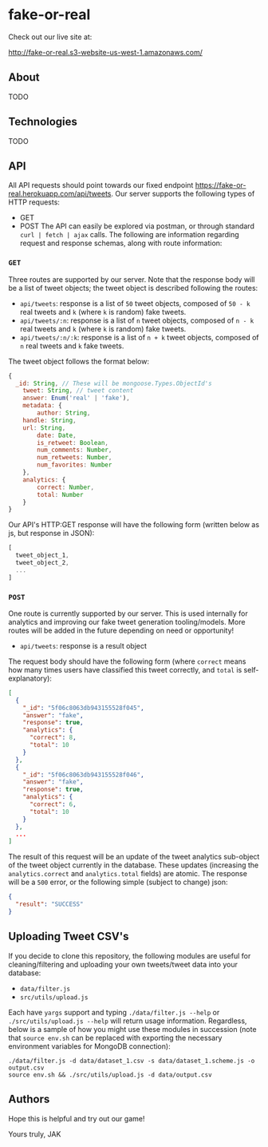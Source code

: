 # fake-or-real
Check out our live site at:

http://fake-or-real.s3-website-us-west-1.amazonaws.com/

## About
TODO

## Technologies
TODO

## API
All API requests should point towards our fixed endpoint https://fake-or-real.herokuapp.com/api/tweets. Our server supports the following types of HTTP requests:
 - GET
 - POST
The API can easily be explored via postman, or through standard `curl | fetch | ajax` calls. The following are information regarding request and response schemas, along with route information:

### `GET`
Three routes are supported by our server. Note that the response body will be a list of tweet objects; the tweet object is described following the routes:
 - `api/tweets`: response is a list of `50` tweet objects, composed of `50 - k` real tweets and `k` (where `k` is random) fake tweets.
 - `api/tweets/:n`: response is a list of `n` tweet objects, composed of `n - k` real tweets and `k` (where `k` is random) fake tweets.
 - `api/tweets/:n/:k`: response is a list of `n + k` tweet objects, composed of `n` real tweets and `k` fake tweets.

The tweet object follows the format below:
```js
{
  _id: String, // These will be mongoose.Types.ObjectId's
	tweet: String, // tweet content
	answer: Enum('real' | 'fake'),
	metadata: {
		author: String,
    handle: String,
    url: String,
		date: Date,
		is_retweet: Boolean,
		num_comments: Number,
		num_retweets: Number,
		num_favorites: Number		
	},
	analytics: {
		correct: Number,
		total: Number
	}
}
```

Our API's HTTP:GET response will have the following form (written below as js, but response in JSON):
```js
[
  tweet_object_1,
  tweet_object_2,
  ...
]
```

### `POST`
One route is currently supported by our server. This is used internally for analytics and improving our fake tweet generation tooling/models. More routes will be added in the future depending on need or opportunity!
 - `api/tweets`: response is a result object

The request body should have the following form (where `correct` means how many times users have classified this tweet correctly, and `total` is self-explanatory):
```JSON
[
  {
    "_id": "5f06c8063db943155528f045",
    "answer": "fake",
    "response": true,
    "analytics": {
      "correct": 8,
      "total": 10
    }
  },
  {
    "_id": "5f06c8063db943155528f046",
    "answer": "fake",
    "response": true,
    "analytics": {
      "correct": 6,
      "total": 10
    }
  },
  ...
]
```

The result of this request will be an update of the tweet analytics sub-object of the tweet object currently in the database. These updates (increasing the `analytics.correct` and `analytics.total` fields) are atomic. The response will be a `500` error, or the following simple (subject to change) json:

```JSON
{
  "result": "SUCCESS"
}
```

## Uploading Tweet CSV's
If you decide to clone this repository, the following modules are useful for cleaning/filtering and uploading your own tweets/tweet data into your database:
 - `data/filter.js`
 - `src/utils/upload.js`

Each have `yargs` support and typing `./data/filter.js --help` or `./src/utils/upload.js --help` will return usage information. Regardless, below is a sample of how you might use these modules in succession (note that `source env.sh` can be replaced with exporting the necessary environment variables for MongoDB connection):
```shell
./data/filter.js -d data/dataset_1.csv -s data/dataset_1.scheme.js -o output.csv
source env.sh && ./src/utils/upload.js -d data/output.csv
```

## Authors
Hope this is helpful and try out our game!

Yours truly,
  JAK
